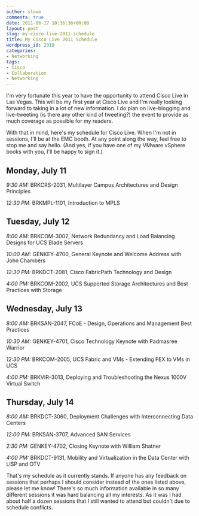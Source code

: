 ```yaml
---
author: slowe
comments: true
date: 2011-06-17 10:36:36+00:00
layout: post
slug: my-cisco-live-2011-schedule
title: My Cisco Live 2011 Schedule
wordpress_id: 2318
categories:
- Networking
tags:
- Cisco
- Collaboration
- Networking
---
```


I'm very fortunate this year to have the opportunity to attend Cisco Live in Las Vegas. This will be my first year at Cisco Live and I'm really looking forward to taking in a lot of new information. I do plan on live-blogging and live-tweeting (is there any other kind of tweeting?) the event to provide as much coverage as possible for my readers.

With that in mind, here's my schedule for Cisco Live. When I'm not in sessions, I'll be at the EMC booth. At any point along the way, feel free to stop me and say hello. (And yes, if you have one of my VMware vSphere books with you, I'll be happy to sign it.)

## Monday, July 11

_9:30 AM:_ BRKCRS-2031, Multilayer Campus Architectures and Design Principles  

_12:30 PM:_ BRKMPL-1101, Introduction to MPLS

## Tuesday, July 12

_8:00 AM:_ BRKCOM-3002, Network Redundancy and Load Balancing Designs for UCS Blade Servers  

_10:00 AM:_ GENKEY-4700, General Keynote and Welcome Address with John Chambers  

_12:30 PM:_ BRKDCT-2081, Cisco FabricPath Technology and Design  

_4:00 PM:_ BRKCOM-2002, UCS Supported Storage Architectures and Best Practices with Storage

## Wednesday, July 13

_8:00 AM:_ BRKSAN-2047, FCoE - Design, Operations and Management Best Practices  

_10:30 AM:_ GENKEY-4701, Cisco Technology Keynote with Padmasree Warrior  

_12:30 PM:_ BRKCOM-2005, UCS Fabric and VMs - Extending FEX to VMs in UCS  

_4:00 PM:_ BRKVIR-3013, Deploying and Troubleshooting the Nexus 1000V Virtual Switch

## Thursday, July 14

_8:00 AM:_ BRKDCT-3060, Deployment Challenges with Interconnecting Data Centers  

_12:00 PM:_ BRKSAN-3707, Advanced SAN Services  

_2:30 PM:_ GENKEY-4702, Closing Keynote with William Shatner  

_4:00 PM:_ BRKDCT-9131, Mobility and Virtualization in the Data Center with LISP and OTV

That's my schedule as it currently stands. If anyone has any feedback on sessions that perhaps I should consider instead of the ones listed above, please let me know! There's so much information available in so many different sessions it was hard balancing all my interests. As it was I had about half a dozen sessions that I still wanted to attend but couldn't due to schedule conflicts.
